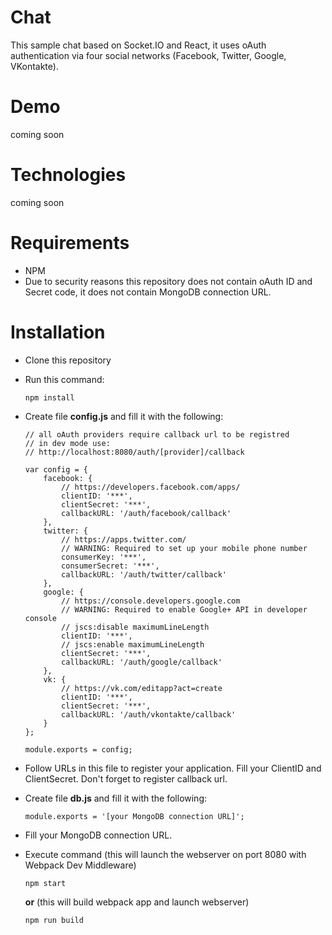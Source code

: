 # Chat

This sample chat based on Socket.IO and React, it uses oAuth authentication via four social networks (Facebook, Twitter, Google, VKontakte).

# Demo

coming soon

# Technologies

coming soon

# Requirements

* NPM
* Due to security reasons this repository does not contain oAuth ID and Secret code, it does not contain MongoDB connection URL.

# Installation

* Clone this repository
* Run this command:

   ```
   npm install
   ```
   
* Create file **config.js** and fill it with the following:

  ```
  // all oAuth providers require callback url to be registred
  // in dev mode use:
  // http://localhost:8080/auth/[provider]/callback
  
  var config = {
      facebook: {
          // https://developers.facebook.com/apps/
          clientID: '***',
          clientSecret: '***',
          callbackURL: '/auth/facebook/callback'
      },
      twitter: {
          // https://apps.twitter.com/
          // WARNING: Required to set up your mobile phone number
          consumerKey: '***',
          consumerSecret: '***',
          callbackURL: '/auth/twitter/callback'
      },
      google: {
          // https://console.developers.google.com
          // WARNING: Required to enable Google+ API in developer console
          // jscs:disable maximumLineLength
          clientID: '***',
          // jscs:enable maximumLineLength
          clientSecret: '***',
          callbackURL: '/auth/google/callback'
      },
      vk: {
          // https://vk.com/editapp?act=create
          clientID: '***',
          clientSecret: '***',
          callbackURL: '/auth/vkontakte/callback'
      }
  };
  
  module.exports = config;
  
  ```

* Follow URLs in this file to register your application. Fill your ClientID and ClientSecret. Don't forget to register callback url.
* Create file **db.js** and fill it with the following:

  ```
  module.exports = '[your MongoDB connection URL]';
  
  ```
  
* Fill your MongoDB connection URL.
* Execute command (this will launch the webserver on port 8080 with Webpack Dev Middleware)

  ```
  npm start
  ```
  
  **or** (this will build webpack app and launch webserver)

  ```
  npm run build
  ```
